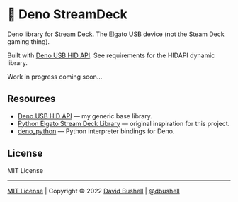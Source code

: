 # 🦕 Deno StreamDeck

Deno library for Stream Deck. The Elgato USB device (not the Steam Deck gaming thing).

Built with [Deno USB HID API](https://github.com/dbushell/deno_usbhidapi). See requirements for the HIDAPI dynamic library.

Work in progress coming soon...

## Resources

* [Deno USB HID API](https://github.com/dbushell/deno_usbhidapi) — my generic base library.
* [Python Elgato Stream Deck Library](https://github.com/abcminiuser/python-elgato-streamdeck/) — original inspiration for this project.
* [deno_python](https://github.com/denosaurs/deno_python) — Python interpreter bindings for Deno.

## License

MIT License

* * *

[MIT License](/LICENSE) | Copyright © 2022 [David Bushell](https://dbushell.com) | [@dbushell](https://twitter.com/dbushell)
